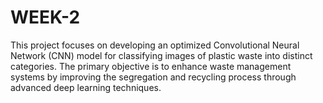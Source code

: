 # WEEK-2
This project focuses on developing an optimized Convolutional Neural Network (CNN) model for classifying images of plastic waste into distinct categories. The primary objective is to enhance waste management systems by improving the segregation and recycling process through advanced deep learning techniques.
